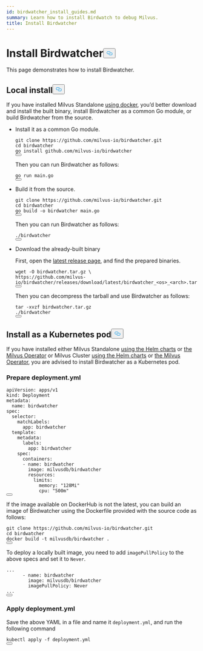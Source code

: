 ```yaml
---
id: birdwatcher_install_guides.md
summary: Learn how to install Birdwatch to debug Milvus.
title: Install Birdwatcher
---
```

<h1 id="Install-Birdwatcher" class="common-anchor-header">Install Birdwatcher<button data-href="#Install-Birdwatcher" class="anchor-icon" translate="no">
      <svg translate="no"
        aria-hidden="true"
        focusable="false"
        height="20"
        version="1.1"
        viewBox="0 0 16 16"
        width="16"
      >
        <path
          fill="#0092E4"
          fill-rule="evenodd"
          d="M4 9h1v1H4c-1.5 0-3-1.69-3-3.5S2.55 3 4 3h4c1.45 0 3 1.69 3 3.5 0 1.41-.91 2.72-2 3.25V8.59c.58-.45 1-1.27 1-2.09C10 5.22 8.98 4 8 4H4c-.98 0-2 1.22-2 2.5S3 9 4 9zm9-3h-1v1h1c1 0 2 1.22 2 2.5S13.98 12 13 12H9c-.98 0-2-1.22-2-2.5 0-.83.42-1.64 1-2.09V6.25c-1.09.53-2 1.84-2 3.25C6 11.31 7.55 13 9 13h4c1.45 0 3-1.69 3-3.5S14.5 6 13 6z"
        ></path>
      </svg>
    </button></h1><p>This page demonstrates how to install Birdwatcher.</p>
<h2 id="Local-install" class="common-anchor-header">Local install<button data-href="#Local-install" class="anchor-icon" translate="no">
      <svg translate="no"
        aria-hidden="true"
        focusable="false"
        height="20"
        version="1.1"
        viewBox="0 0 16 16"
        width="16"
      >
        <path
          fill="#0092E4"
          fill-rule="evenodd"
          d="M4 9h1v1H4c-1.5 0-3-1.69-3-3.5S2.55 3 4 3h4c1.45 0 3 1.69 3 3.5 0 1.41-.91 2.72-2 3.25V8.59c.58-.45 1-1.27 1-2.09C10 5.22 8.98 4 8 4H4c-.98 0-2 1.22-2 2.5S3 9 4 9zm9-3h-1v1h1c1 0 2 1.22 2 2.5S13.98 12 13 12H9c-.98 0-2-1.22-2-2.5 0-.83.42-1.64 1-2.09V6.25c-1.09.53-2 1.84-2 3.25C6 11.31 7.55 13 9 13h4c1.45 0 3-1.69 3-3.5S14.5 6 13 6z"
        ></path>
      </svg>
    </button></h2><p>If you have installed Milvus Standalone <a href="/docs/es/install_standalone-docker.md">using docker</a>, you’d better download and install the built binary, install Birdwatcher as a common Go module, or build Birdwatcher from the source.</p>
<ul>
<li><p>Install it as a common Go module.</p>
<pre><code translate="no" class="language-shell">git <span class="hljs-built_in">clone</span> https://github.com/milvus-io/birdwatcher.git
<span class="hljs-built_in">cd</span> birdwatcher
go install github.com/milvus-io/birdwatcher
<button class="copy-code-btn"></button></code></pre>
<p>Then you can run Birdwatcher as follows:</p>
<pre><code translate="no" class="language-shell"><span class="hljs-keyword">go</span> run main.<span class="hljs-keyword">go</span>
<button class="copy-code-btn"></button></code></pre></li>
<li><p>Build it from the source.</p>
<pre><code translate="no" class="language-shell">git <span class="hljs-built_in">clone</span> https://github.com/milvus-io/birdwatcher.git
<span class="hljs-built_in">cd</span> birdwatcher
go build -o birdwatcher main.go
<button class="copy-code-btn"></button></code></pre>
<p>Then you can run Birdwatcher as follows:</p>
<pre><code translate="no" class="language-shell">./birdwatcher
<button class="copy-code-btn"></button></code></pre></li>
<li><p>Download the already-built binary</p>
<p>First, open the <a href="https://github.com/milvus-io/birdwatcher/releases/latest">latest release page</a>, and find the prepared binaries.</p>
<pre><code translate="no" class="language-shell">wget -O birdwatcher.tar.gz \
https://github.com/milvus-io/birdwatcher/releases/download/latest/birdwatcher_&lt;os&gt;_&lt;<span class="hljs-built_in">arch</span>&gt;.tar.gz
<button class="copy-code-btn"></button></code></pre>
<p>Then you can decompress the tarball and use Birdwatcher as follows:</p>
<pre><code translate="no" class="language-shell">tar -xvzf birdwatcher.tar.gz
./birdwatcher
<button class="copy-code-btn"></button></code></pre></li>
</ul>
<h2 id="Install-as-a-Kubernetes-pod" class="common-anchor-header">Install as a Kubernetes pod<button data-href="#Install-as-a-Kubernetes-pod" class="anchor-icon" translate="no">
      <svg translate="no"
        aria-hidden="true"
        focusable="false"
        height="20"
        version="1.1"
        viewBox="0 0 16 16"
        width="16"
      >
        <path
          fill="#0092E4"
          fill-rule="evenodd"
          d="M4 9h1v1H4c-1.5 0-3-1.69-3-3.5S2.55 3 4 3h4c1.45 0 3 1.69 3 3.5 0 1.41-.91 2.72-2 3.25V8.59c.58-.45 1-1.27 1-2.09C10 5.22 8.98 4 8 4H4c-.98 0-2 1.22-2 2.5S3 9 4 9zm9-3h-1v1h1c1 0 2 1.22 2 2.5S13.98 12 13 12H9c-.98 0-2-1.22-2-2.5 0-.83.42-1.64 1-2.09V6.25c-1.09.53-2 1.84-2 3.25C6 11.31 7.55 13 9 13h4c1.45 0 3-1.69 3-3.5S14.5 6 13 6z"
        ></path>
      </svg>
    </button></h2><p>If you have installed either Milvus Standalone <a href="/docs/es/install_standalone-helm.md">using the Helm charts</a> or <a href="/docs/es/install_standalone-operator.md">the Milvus Operator</a> or Milvus Cluster <a href="/docs/es/install_cluster-helm.md">using the Helm charts</a> or <a href="/docs/es/install_cluster-milvusoperator.md">the Milvus Operator</a>, you are advised to install Birdwatcher as a Kubernetes pod.</p>
<h3 id="Prepare-deploymentyml" class="common-anchor-header">Prepare deployment.yml</h3><pre><code translate="no" class="language-yml">apiVersion: apps/v1
kind: Deployment
metadata:
  name: birdwatcher
spec:
  selector:
    matchLabels:
      app: birdwatcher
  template:
    metadata:
      labels:
        app: birdwatcher
    spec:
      containers:
      - name: birdwatcher
        image: milvusdb/birdwatcher
        resources:
          limits:
            memory: <span class="hljs-string">&quot;128Mi&quot;</span>
            cpu: <span class="hljs-string">&quot;500m&quot;</span>
<button class="copy-code-btn"></button></code></pre>
<div class="alert note">
<p>If the image available on DockerHub is not the latest, you can build an image of Birdwatcher using the Dockerfile provided with the source code as follows:</p>
<pre><code translate="no" class="language-shell">git <span class="hljs-built_in">clone</span> https://github.com/milvus-io/birdwatcher.git
<span class="hljs-built_in">cd</span> birdwatcher
docker build -t milvusdb/birdwatcher .
<button class="copy-code-btn"></button></code></pre>
<p>To deploy a locally built image, you need to add <code translate="no">imagePullPolicy</code> to the above specs and set it to <code translate="no">Never</code>.</p>
<pre><code translate="no" class="language-yaml">...
      - name: birdwatcher
        image: milvusdb/birdwatcher
        imagePullPolicy: Never
...
<button class="copy-code-btn"></button></code></pre>
</div>
<h3 id="Apply-deploymentyml" class="common-anchor-header">Apply deployment.yml</h3><p>Save the above YAML in a file and name it <code translate="no">deployment.yml</code>, and run the following command</p>
<pre><code translate="no" class="language-shell">kubectl apply -f deployment.yml
<button class="copy-code-btn"></button></code></pre>
